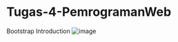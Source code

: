 # Tugas-4-PemrogramanWeb
 Bootstrap Introduction
![image](https://github.com/gilanggnw/Tugas-4-PemrogramanWeb/assets/143974686/8303c66a-ae27-4950-847d-07e24a70f776)
